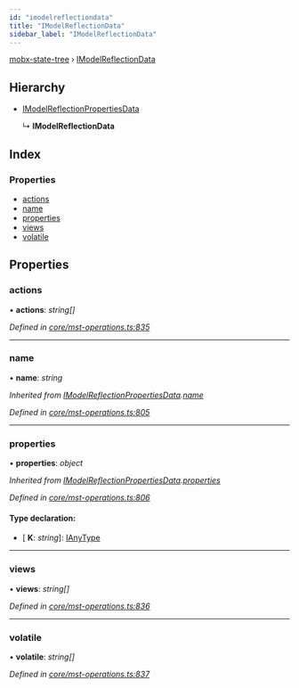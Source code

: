 ```yaml
---
id: "imodelreflectiondata"
title: "IModelReflectionData"
sidebar_label: "IModelReflectionData"
---
```


[mobx-state-tree](../index.md) › [IModelReflectionData](imodelreflectiondata.md)

## Hierarchy

* [IModelReflectionPropertiesData](imodelreflectionpropertiesdata.md)

  ↳ **IModelReflectionData**

## Index

### Properties

* [actions](imodelreflectiondata.md#actions)
* [name](imodelreflectiondata.md#name)
* [properties](imodelreflectiondata.md#properties)
* [views](imodelreflectiondata.md#views)
* [volatile](imodelreflectiondata.md#volatile)

## Properties

###  actions

• **actions**: *string[]*

*Defined in [core/mst-operations.ts:835](https://github.com/mobxjs/mobx-state-tree/blob/6cb98690/packages/mobx-state-tree/src/core/mst-operations.ts#L835)*

___

###  name

• **name**: *string*

*Inherited from [IModelReflectionPropertiesData](imodelreflectionpropertiesdata.md).[name](imodelreflectionpropertiesdata.md#name)*

*Defined in [core/mst-operations.ts:805](https://github.com/mobxjs/mobx-state-tree/blob/6cb98690/packages/mobx-state-tree/src/core/mst-operations.ts#L805)*

___

###  properties

• **properties**: *object*

*Inherited from [IModelReflectionPropertiesData](imodelreflectionpropertiesdata.md).[properties](imodelreflectionpropertiesdata.md#properties)*

*Defined in [core/mst-operations.ts:806](https://github.com/mobxjs/mobx-state-tree/blob/6cb98690/packages/mobx-state-tree/src/core/mst-operations.ts#L806)*

#### Type declaration:

* \[ **K**: *string*\]: [IAnyType](ianytype.md)

___

###  views

• **views**: *string[]*

*Defined in [core/mst-operations.ts:836](https://github.com/mobxjs/mobx-state-tree/blob/6cb98690/packages/mobx-state-tree/src/core/mst-operations.ts#L836)*

___

###  volatile

• **volatile**: *string[]*

*Defined in [core/mst-operations.ts:837](https://github.com/mobxjs/mobx-state-tree/blob/6cb98690/packages/mobx-state-tree/src/core/mst-operations.ts#L837)*
